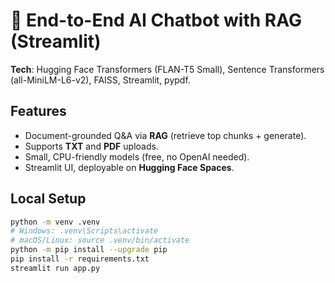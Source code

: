 # 🤖 End-to-End AI Chatbot with RAG (Streamlit)

**Tech**: Hugging Face Transformers (FLAN-T5 Small), Sentence Transformers (all-MiniLM-L6-v2), FAISS, Streamlit, pypdf.

## Features
- Document-grounded Q&A via **RAG** (retrieve top chunks + generate).
- Supports **TXT** and **PDF** uploads.
- Small, CPU-friendly models (free, no OpenAI needed).
- Streamlit UI, deployable on **Hugging Face Spaces**.

## Local Setup
```bash
python -m venv .venv
# Windows: .venv\Scripts\activate
# macOS/Linux: source .venv/bin/activate
python -m pip install --upgrade pip
pip install -r requirements.txt
streamlit run app.py
